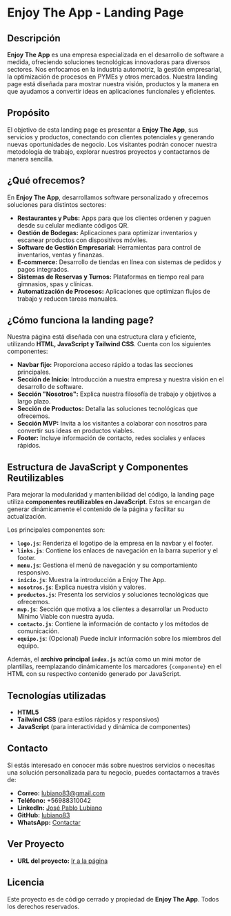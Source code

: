 # Enjoy The App - Landing Page

## Descripción
**Enjoy The App** es una empresa especializada en el desarrollo de software a medida, ofreciendo soluciones tecnológicas innovadoras para diversos sectores. Nos enfocamos en la industria automotriz, la gestión empresarial, la optimización de procesos en PYMEs y otros mercados. Nuestra landing page está diseñada para mostrar nuestra visión, productos y la manera en que ayudamos a convertir ideas en aplicaciones funcionales y eficientes.

## Propósito
El objetivo de esta landing page es presentar a **Enjoy The App**, sus servicios y productos, conectando con clientes potenciales y generando nuevas oportunidades de negocio. Los visitantes podrán conocer nuestra metodología de trabajo, explorar nuestros proyectos y contactarnos de manera sencilla.

## ¿Qué ofrecemos?
En **Enjoy The App**, desarrollamos software personalizado y ofrecemos soluciones para distintos sectores:

- **Restaurantes y Pubs:** Apps para que los clientes ordenen y paguen desde su celular mediante códigos QR.
- **Gestión de Bodegas:** Aplicaciones para optimizar inventarios y escanear productos con dispositivos móviles.
- **Software de Gestión Empresarial:** Herramientas para control de inventarios, ventas y finanzas.
- **E-commerce:** Desarrollo de tiendas en línea con sistemas de pedidos y pagos integrados.
- **Sistemas de Reservas y Turnos:** Plataformas en tiempo real para gimnasios, spas y clínicas.
- **Automatización de Procesos:** Aplicaciones que optimizan flujos de trabajo y reducen tareas manuales.

## ¿Cómo funciona la landing page?
Nuestra página está diseñada con una estructura clara y eficiente, utilizando **HTML, JavaScript y Tailwind CSS**. Cuenta con los siguientes componentes:

- **Navbar fijo:** Proporciona acceso rápido a todas las secciones principales.
- **Sección de Inicio:** Introducción a nuestra empresa y nuestra visión en el desarrollo de software.
- **Sección "Nosotros":** Explica nuestra filosofía de trabajo y objetivos a largo plazo.
- **Sección de Productos:** Detalla las soluciones tecnológicas que ofrecemos.
- **Sección MVP:** Invita a los visitantes a colaborar con nosotros para convertir sus ideas en productos viables.
- **Footer:** Incluye información de contacto, redes sociales y enlaces rápidos.

## Estructura de JavaScript y Componentes Reutilizables
Para mejorar la modularidad y mantenibilidad del código, la landing page utiliza **componentes reutilizables en JavaScript**. Estos se encargan de generar dinámicamente el contenido de la página y facilitar su actualización.

Los principales componentes son:

- **`logo.js`**: Renderiza el logotipo de la empresa en la navbar y el footer.
- **`links.js`**: Contiene los enlaces de navegación en la barra superior y el footer.
- **`menu.js`**: Gestiona el menú de navegación y su comportamiento responsivo.
- **`inicio.js`**: Muestra la introducción a Enjoy The App.
- **`nosotros.js`**: Explica nuestra visión y valores.
- **`productos.js`**: Presenta los servicios y soluciones tecnológicas que ofrecemos.
- **`mvp.js`**: Sección que motiva a los clientes a desarrollar un Producto Mínimo Viable con nuestra ayuda.
- **`contacto.js`**: Contiene la información de contacto y los métodos de comunicación.
- **`equipo.js`**: (Opcional) Puede incluir información sobre los miembros del equipo.

Además, el **archivo principal `index.js`** actúa como un mini motor de plantillas, reemplazando dinámicamente los marcadores `{componente}` en el HTML con su respectivo contenido generado por JavaScript.

## Tecnologías utilizadas
- **HTML5**
- **Tailwind CSS** (para estilos rápidos y responsivos)
- **JavaScript** (para interactividad y dinámica de componentes)

## Contacto
Si estás interesado en conocer más sobre nuestros servicios o necesitas una solución personalizada para tu negocio, puedes contactarnos a través de:

- **Correo:** lubiano83@gmail.com
- **Teléfono:** +56988310042
- **LinkedIn:** [José Pablo Lubiano](https://www.linkedin.com/in/jos%C3%A9-pablo-lubiano-08559b9a/)
- **GitHub:** [lubiano83](https://github.com/lubiano83)
- **WhatsApp:** [Contactar](https://api.whatsapp.com/send?phone=56988310042)

## Ver Proyecto

- **URL del proyecto:** [Ir a la página](https://lubiano83.github.io/Entrega-Final-Modulo-3-Bootcamp-DWFS-UDD/)

## Licencia
Este proyecto es de código cerrado y propiedad de **Enjoy The App**. Todos los derechos reservados.